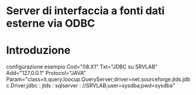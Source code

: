 # Server di interfaccia a fonti dati esterne via ODBC

# Introduzione	
configurazione esempio
Cod="08.X1" Txt="JDBC su SRVLAB" Add="127.0.0.1" Protocol="JAVA" Param="class=it.query.loocup.QueryServer;driver=net.sourceforge.jtds.jdbc.Driver;jdbc : jtds : sqlserver :  //SRVLAB;user=sysdba;pwd=sysdba"

